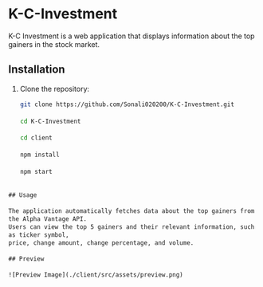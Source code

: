 # K-C-Investment


K-C Investment is a web application that displays information about the top gainers in the stock market.

## Installation

1. Clone the repository:
   ```bash
   git clone https://github.com/Sonali020200/K-C-Investment.git

   cd K-C-Investment

   cd client

   npm install

   npm start
```

## Usage

The application automatically fetches data about the top gainers from the Alpha Vantage API. 
Users can view the top 5 gainers and their relevant information, such as ticker symbol, 
price, change amount, change percentage, and volume.

## Preview

![Preview Image](./client/src/assets/preview.png)


